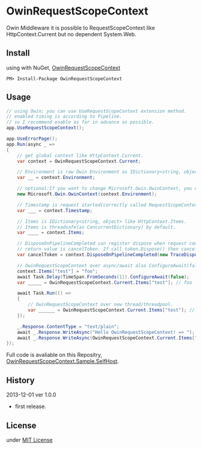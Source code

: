 OwinRequestScopeContext
=======================

Owin Middleware it is possible to RequestScopeContext like HttpContext.Current but no dependent System.Web.

Install
---
using with NuGet, [OwinRequestScopeContext](https://nuget.org/packages/OwinRequestScopeContext/)
```
PM> Install-Package OwinRequestScopeContext
```

Usage
---
```csharp
// using Owin; you can use UseRequestScopeContext extension method.
// enabled timing is according to Pipeline.
// so I recommend enable as far in advance as possible.
app.UseRequestScopeContext();

app.UseErrorPage();
app.Run(async _ =>
{
    // get global context like HttpContext.Current.
    var context = OwinRequestScopeContext.Current;

    // Environment is raw Owin Environment as IDictionary<string, object>.
    var __ = context.Environment;

    // optional:If you want to change Microsoft.Owin.OwinContext, you can wrap.
    new Microsoft.Owin.OwinContext(context.Environment);

    // Timestamp is request started(correctly called RequestScopeContextMiddleware timing).
    var ___ = context.Timestamp;

    // Items is IDictionary<string, object> like HttpContext.Items.
    // Items is threadsafe(as ConcurrentDictionary) by default.
    var ____ = context.Items;

    // DisposeOnPipelineCompleted can register dispose when request completed(correctly RequestScopeContextMiddleware underling Middlewares finished)
    // return value is cancelToken. If call token.Dispose() then canceled register.
    var cancelToken = context.DisposeOnPipelineCompleted(new TraceDisposable());

    // OwinRequestScopeContext over async/await also ConfigureAwait(false)
    context.Items["test"] = "foo";
    await Task.Delay(TimeSpan.FromSeconds(1)).ConfigureAwait(false);
    var _____ = OwinRequestScopeContext.Current.Items["test"]; // foo

    await Task.Run(() =>
    {
        // OwinRequestScopeContext over new thread/threadpool.
        var ______ = OwinRequestScopeContext.Current.Items["test"]; // foo
    });

    _.Response.ContentType = "text/plain";
    await _.Response.WriteAsync("Hello OwinRequestScopeContext! => ");
    await _.Response.WriteAsync(OwinRequestScopeContext.Current.Items["test"] as string); // render foo
});
```

Full code is avaliable on this Repositry, [OwinRequestScopeContext.Sample.SelfHost](https://github.com/neuecc/OwinRequestScopeContext/tree/master/OwinRequestScopeContext.Sample.SelfHost).

History
---
2013-12-01 ver 1.0.0
* first release.

License
---
under [MIT License](http://opensource.org/licenses/MIT)
